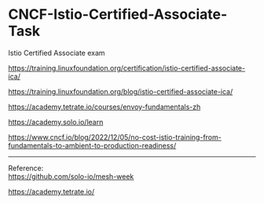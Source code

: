 # CNCF-Istio-Certified-Associate-Task
Istio Certified Associate exam

https://training.linuxfoundation.org/certification/istio-certified-associate-ica/    

https://training.linuxfoundation.org/blog/istio-certified-associate-ica/     


https://academy.tetrate.io/courses/envoy-fundamentals-zh    

https://academy.solo.io/learn    

https://www.cncf.io/blog/2022/12/05/no-cost-istio-training-from-fundamentals-to-ambient-to-production-readiness/      



---
Reference:    
https://github.com/solo-io/mesh-week      

https://academy.tetrate.io/       



